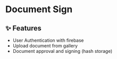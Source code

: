 # Document Sign

## ✨ Features

- User Authentication with firebase
- Upload document from gallery
- Document approval and signing (hash storage)
